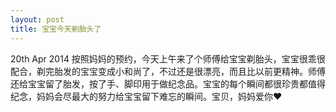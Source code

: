 ```yaml
---
layout: post
title: 宝宝今天剃胎头了
---
```

20th Apr 2014
按照妈妈的预约，今天上午来了个师傅给宝宝剃胎头，宝宝很乖很配合，剃完胎发的宝宝变成小和尚了，不过还是很漂亮，而且比以前更精神。师傅还给宝宝留了胎发，按了手、脚印用于做纪念品。宝宝的每个瞬间都很珍贵都值得纪念，妈妈会尽最大的努力给宝宝留下难忘的瞬间。宝贝，妈妈爱你❤️
